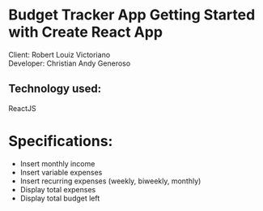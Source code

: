 # Budget Tracker App Getting Started with Create React App
Client: Robert Louiz Victoriano<br />
Developer: Christian Andy Generoso

## Technology used:
ReactJS

# Specifications:
- Insert monthly income
- Insert variable expenses
- Insert recurring expenses (weekly, biweekly, monthly)
- Display total expenses
- Display total budget left
